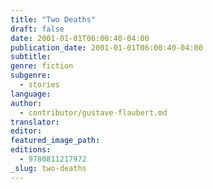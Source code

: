 ```yaml
---
title: "Two Deaths"
draft: false
date: 2001-01-01T06:00:40-04:00
publication_date: 2001-01-01T06:00:40-04:00
subtitle:
genre: fiction
subgenre:
  - stories
language:
author:
  - contributor/gustave-flaubert.md
translator:
editor:
featured_image_path:
editions:
  - 9780811217972
_slug: two-deaths
---
```

